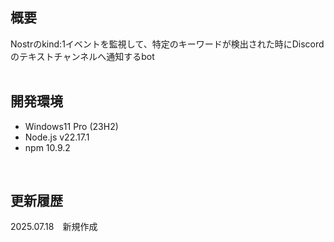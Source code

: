 ## 概要
Nostrのkind:1イベントを監視して、特定のキーワードが検出された時にDiscordのテキストチャンネルへ通知するbot<br>
<br>

## 開発環境
- Windows11 Pro (23H2)
- Node.js v22.17.1
- npm 10.9.2
<br>

## 更新履歴
2025.07.18　新規作成
